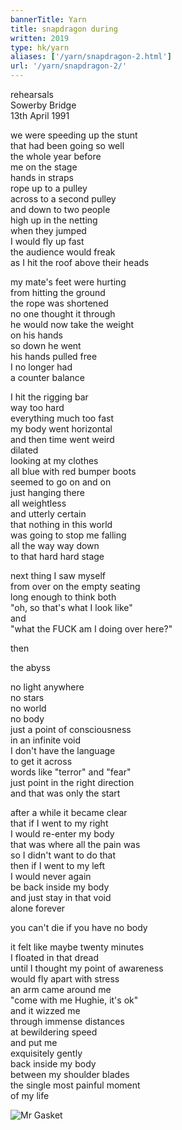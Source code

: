 ```yaml
---
bannerTitle: Yarn
title: snapdragon during 
written: 2019
type: hk/yarn
aliases: ['/yarn/snapdragon-2.html']
url: '/yarn/snapdragon-2/'
---
```


rehearsals  
Sowerby Bridge  
13th April 1991  


we were speeding up the stunt  
that had been going so well  
the whole year before  
me on the stage  
hands in straps  
rope up to a pulley  
across to a second pulley  
and down to two people  
high up in the netting  
when they jumped  
I would fly up fast  
the audience would freak  
as I hit the roof
above their heads


my mate's feet were hurting  
from hitting the ground  
the rope was shortened  
no one thought it through  
he would now take the weight  
on his hands  
so down he went  
his hands pulled free  
I no longer had  
a counter balance  


I hit the rigging bar  
way too hard  
everything much too fast  
my body went horizontal  
and then time went weird  
dilated  
looking at my clothes  
all blue with red bumper boots  
seemed to go on and on  
just hanging there  
all weightless  
and utterly certain  
that nothing in this world  
was going to stop me falling  
all the way way down  
to that hard hard stage


next thing I saw myself  
from over on the empty seating  
long enough to think both  
"oh, so that's what I look like"  
and  
"what the FUCK am I doing over here?"  


then


the abyss


no light anywhere  
no stars  
no world  
no body  
just a point of consciousness  
in an infinite void  
I don't have the language  
to get it across  
words like "terror" and "fear"  
just point in the right direction  
and that was only the start  


after a while it became clear  
that if I went to my right  
I would re-enter my body  
that was where all the pain was  
so I didn't want to do that  
then if I went to my left  
I would never again  
be back inside my body  
and just stay in that void  
alone forever  


you can't die if you have no body


it felt like maybe twenty minutes  
I floated in that dread  
until I thought my point of awareness  
would fly apart with stress  
an arm came around me  
"come with me Hughie, it's ok"  
and it wizzed me  
through immense distances  
at bewildering speed  
and put me  
exquisitely gently  
back inside my body  
between my shoulder blades  
the single most painful moment  
of my life  

![Mr Gasket](/images/circus/gasket_balloon_mime.jpg "Mr Gasket")
